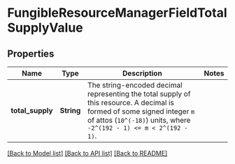 # FungibleResourceManagerFieldTotalSupplyValue

## Properties

Name | Type | Description | Notes
------------ | ------------- | ------------- | -------------
**total_supply** | **String** | The string-encoded decimal representing the total supply of this resource. A decimal is formed of some signed integer `m` of attos (`10^(-18)`) units, where `-2^(192 - 1) <= m < 2^(192 - 1)`.  | 

[[Back to Model list]](../README.md#documentation-for-models) [[Back to API list]](../README.md#documentation-for-api-endpoints) [[Back to README]](../README.md)


